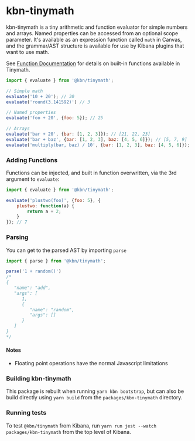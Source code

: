 # kbn-tinymath

kbn-tinymath is a tiny arithmetic and function evaluator for simple numbers and arrays. Named properties can be accessed from an optional scope parameter.
It's available as an expression function called `math` in Canvas, and the grammar/AST structure is available
for use by Kibana plugins that want to use math.

See [Function Documentation](/docs/functions.md) for details on built-in functions available in Tinymath.

```javascript
import { evaluate } from '@kbn/tinymath';

// Simple math
evaluate('10 + 20'); // 30
evaluate('round(3.141592)') // 3

// Named properties
evaluate('foo + 20', {foo: 5}); // 25

// Arrays
evaluate('bar + 20', {bar: [1, 2, 3]}); // [21, 22, 23]
evaluate('bar + baz', {bar: [1, 2, 3], baz: [4, 5, 6]}); // [5, 7, 9]
evaluate('multiply(bar, baz) / 10', {bar: [1, 2, 3], baz: [4, 5, 6]}); // [0.4, 1, 1.8]
```

### Adding Functions

Functions can be injected, and built in function overwritten, via the 3rd argument to `evaluate`:

```javascript
import { evaluate } from '@kbn/tinymath';

evaluate('plustwo(foo)', {foo: 5}, {
    plustwo: function(a) {
        return a + 2;
    }
}); // 7
```

### Parsing

You can get to the parsed AST by importing `parse`

```javascript
import { parse } from '@kbn/tinymath';

parse('1 + random()')
/*
{
   "name": "add",
   "args": [
      1,
      {
         "name": "random",
         "args": []
      }
   ]
}
*/
```

#### Notes

* Floating point operations have the normal Javascript limitations

### Building kbn-tinymath

This package is rebuilt when running `yarn kbn bootstrap`, but can also be build directly
using `yarn build` from the `packages/kbn-tinymath` directory.
### Running tests

To test `@kbn/tinymath` from Kibana, run `yarn run jest --watch packages/kbn-tinymath` from
the top level of Kibana.
